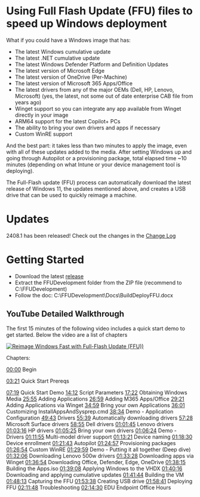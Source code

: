# Using Full Flash Update (FFU) files to speed up Windows deployment

What if you could have a Windows image that has:

- The latest Windows cumulative update
- The latest .NET cumulative update
- The latest Windows Defender Platform and Definition Updates
- The latest version of Microsoft Edge
- The latest version of OneDrive (Per-Machine)
- The latest version of Microsoft 365 Apps/Office
- The latest drivers from any of the major OEMs (Dell, HP, Lenovo, Microsoft) (yes, the latest, not some out of date enterprise CAB file from years ago)
- Winget support so you can integrate any app available from Winget directly in your image
- ARM64 support for the latest Copilot+ PCs
- The ability to bring your own drivers and apps if necessary
- Custom WinRE support

And the best part: it takes less than two minutes to apply the image, even with all of these updates added to the media. After setting Windows up and going through Autopilot or a provisioning package, total elapsed time ~10 minutes (depending on what Intune or your device management tool is deploying).

The Full-Flash update (FFU) process can automatically download the latest release of Windows 11, the updates mentioned above, and creates a USB drive that can be used to quickly reimage a machine.

# Updates

2408.1 has been released! Check out the changes in the [Change Log](ChangeLog.md)

# Getting Started

- Download the latest [release](https://github.com/rbalsleyMSFT/FFU/releases)
- Extract the FFUDevelopment folder from the ZIP file (recommend to C:\FFUDevelopment)
- Follow the doc: C:\FFUDevelopment\Docs\BuildDeployFFU.docx

## YouTube Detailed Walkthrough

The first 15 minutes of the following video includes a quick start demo to get started. Below the video are a list of chapters 

[![Reimage Windows Fast with Full-Flash Update (FFU))](https://img.youtube.com/vi/rqXRbgeeKSQ/maxresdefault.jpg)](https://www.youtube.com/watch?v=rqXRbgeeKSQ "Reimage Windows Fast with Full-Flash Update (FFU))")

Chapters:

[00:00](https://www.youtube.com/watch?v=rqXRbgeeKSQ&t=0s) Begin


[03:21](https://www.youtube.com/watch?v=rqXRbgeeKSQ&t=201s) Quick Start Prereqs


[07:19](https://www.youtube.com/watch?v=rqXRbgeeKSQ&t=439s) Quick Start Demo
[14:12](https://www.youtube.com/watch?v=rqXRbgeeKSQ&t=852s) Script Parameters
[17:22](https://www.youtube.com/watch?v=rqXRbgeeKSQ&t=1042s) Obtaining Windows Media
[25:55](https://www.youtube.com/watch?v=rqXRbgeeKSQ&t=1555s) Adding Applications
[26:59](https://www.youtube.com/watch?v=rqXRbgeeKSQ&t=1619s) Adding M365 Apps/Office
[29:21](https://www.youtube.com/watch?v=rqXRbgeeKSQ&t=1761s) Adding Applications via Winget
[34:59](https://www.youtube.com/watch?v=rqXRbgeeKSQ&t=2099s) Bring your own Applications
[36:01](https://www.youtube.com/watch?v=rqXRbgeeKSQ&t=2161s) Customizing InstallAppsAndSysprep.cmd
[38:34](https://www.youtube.com/watch?v=rqXRbgeeKSQ&t=2314s) Demo - Application Configuration
[49:43](https://www.youtube.com/watch?v=rqXRbgeeKSQ&t=2983s) Drivers
[55:39](https://www.youtube.com/watch?v=rqXRbgeeKSQ&t=3339s) Automatically downloading drivers
[57:28](https://www.youtube.com/watch?v=rqXRbgeeKSQ&t=3448s) Microsoft Surface drivers
[58:55](https://www.youtube.com/watch?v=rqXRbgeeKSQ&t=3535s) Dell drivers
[01:01:45](https://www.youtube.com/watch?v=rqXRbgeeKSQ&t=3705s) Lenovo drivers
[01:03:16](https://www.youtube.com/watch?v=rqXRbgeeKSQ&t=3796s) HP drivers
[01:05:25](https://www.youtube.com/watch?v=rqXRbgeeKSQ&t=3925s) Bring your own drivers
[01:06:24](https://www.youtube.com/watch?v=rqXRbgeeKSQ&t=3984s) Demo - Drivers
[01:11:55](https://www.youtube.com/watch?v=rqXRbgeeKSQ&t=4315s) Multi-model driver support
[01:13:21](https://www.youtube.com/watch?v=rqXRbgeeKSQ&t=4401s) Device naming
[01:18:30](https://www.youtube.com/watch?v=rqXRbgeeKSQ&t=4710s) Device enrollment
[01:21:43](https://www.youtube.com/watch?v=rqXRbgeeKSQ&t=4903s) Autopilot
[01:24:57](https://www.youtube.com/watch?v=rqXRbgeeKSQ&t=5097s) Provisioning packages
[01:26:54](https://www.youtube.com/watch?v=rqXRbgeeKSQ&t=5214s) Custom WinRE
[01:29:59](https://www.youtube.com/watch?v=rqXRbgeeKSQ&t=5399s) Demo - Putting it all together (Deep dive)
[01:32:06](https://www.youtube.com/watch?v=rqXRbgeeKSQ&t=5526s) Downloading Lenovo 500w drivers
[01:33:28](https://www.youtube.com/watch?v=rqXRbgeeKSQ&t=5608s) Downloading apps via Winget
[01:36:54](https://www.youtube.com/watch?v=rqXRbgeeKSQ&t=5814s) Downloading Office, Defender, Edge, OneDrive
[01:38:15](https://www.youtube.com/watch?v=rqXRbgeeKSQ&t=5895s) Building the Apps.iso
[01:39:08](https://www.youtube.com/watch?v=rqXRbgeeKSQ&t=5948s) Applying Windows to the VHDX
[01:40:16](https://www.youtube.com/watch?v=rqXRbgeeKSQ&t=6016s) Downloading and applying cumulative updates
[01:41:44](https://www.youtube.com/watch?v=rqXRbgeeKSQ&t=6104s) Building the VM
[01:48:13](https://www.youtube.com/watch?v=rqXRbgeeKSQ&t=6493s) Capturing the FFU
[01:53:38](https://www.youtube.com/watch?v=rqXRbgeeKSQ&t=6818s) Creating USB drive
[01:58:41](https://www.youtube.com/watch?v=rqXRbgeeKSQ&t=7121s) Deploying FFU
[02:11:48](https://www.youtube.com/watch?v=rqXRbgeeKSQ&t=7908s) Troubleshooting
[02:14:30](https://www.youtube.com/watch?v=rqXRbgeeKSQ&t=8070s) EDU Endpoint Office Hours
